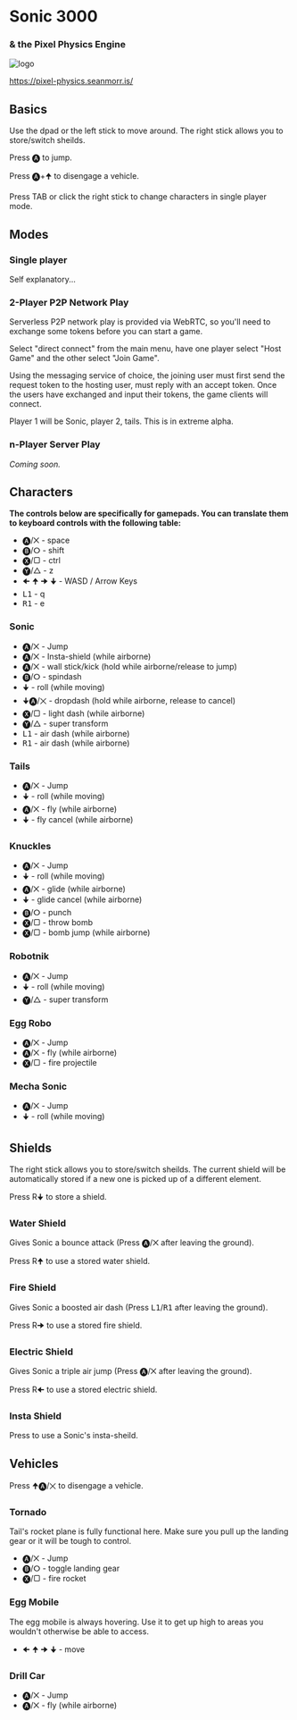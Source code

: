 # Sonic 3000
### & the Pixel Physics Engine

![logo](https://pixel-physics.seanmorr.is/icons/app-256.png)

https://pixel-physics.seanmorr.is/

## Basics

Use the dpad or the left stick to move around. The right stick allows you to store/switch sheilds.

Press 🅐 to jump.

Press 🅐+🠉 to disengage a vehicle.

Press TAB or click the right stick to change characters in single player mode.

## Modes

### Single player

Self explanatory...

### 2-Player P2P Network Play

Serverless P2P network play is provided via WebRTC, so you'll need to exchange some tokens before you can start a game.

Select "direct connect" from the main menu, have one player select "Host Game" and the other select "Join Game".

Using the messaging service of choice, the joining user must first send the request token to the hosting user, must reply with an accept token. Once the users have exchanged and input their tokens, the game clients will connect.

Player 1 will be Sonic, player 2, tails. This is in extreme alpha.

### n-Player Server Play

*Coming soon.*

## Characters

**The controls below are specifically for gamepads. You can translate them to keyboard controls with the following table:**

* 🅐/✕ - space
* 🅑/ⵔ - shift
* 🅧/▢ - ctrl
* 🅨/△ - z
* 🠈 🠉 🠊 🠋 - WASD / Arrow Keys
* <kbd>L1</kbd> - q
* <kbd>R1</kbd> - e

### Sonic

* 🅐/✕ - Jump
* 🅐/✕ - Insta-shield (while airborne)
* 🅐/✕ - wall stick/kick (hold while airborne/release to jump)
* 🅑/ⵔ  - spindash
* 🠋 - roll (while moving)
* 🠋🅐/✕ - dropdash (hold while airborne, release to cancel)
* 🅧/▢ - light dash (while airborne)
* 🅨/△ - super transform
* <kbd>L1</kbd> - air dash (while airborne)
* <kbd>R1</kbd> - air dash (while airborne)

### Tails

* 🅐/✕ - Jump
* 🠋 - roll (while moving)
* 🅐/✕ - fly (while airborne)
* 🠋 - fly cancel (while airborne)

### Knuckles

* 🅐/✕ - Jump
* 🠋 - roll (while moving)
* 🅐/✕ - glide (while airborne)
* 🠋 - glide cancel (while airborne)
* 🅑/ⵔ - punch
* 🅧/▢ - throw bomb
* 🅧/▢ - bomb jump (while airborne)

### Robotnik

* 🅐/✕ - Jump
* 🠋 - roll (while moving)
* 🅨/△ - super transform

### Egg Robo

* 🅐/✕ - Jump
* 🅐/✕ - fly (while airborne)
* 🅧/▢ - fire projectile

### Mecha Sonic

* 🅐/✕ - Jump
* 🠋 - roll (while moving)

## Shields

The right stick allows you to store/switch sheilds. The current shield will be automatically stored if a new one is picked up of a different element.

Press R🠋 to store a shield.

### Water Shield

Gives Sonic a bounce attack (Press 🅐/✕ after leaving the ground).

Press R🠉 to use a stored water shield.

### Fire Shield

Gives Sonic a boosted air dash (Press <kbd>L1</kbd>/<kbd>R1</kbd> after leaving the ground).

Press R🠊 to use a stored fire shield.

### Electric Shield

Gives Sonic a triple air jump (Press 🅐/✕ after leaving the ground).

Press R🠈 to use a stored electric shield.

### Insta Shield

Press  to use a Sonic's insta-sheild.

## Vehicles

Press 🠉🅐/✕ to disengage a vehicle.

### Tornado

Tail's rocket plane is fully functional here. Make sure you pull up the landing gear or it will be tough to control.

* 🅐/✕ - Jump
* 🅑/ⵔ  - toggle landing gear
* 🅧/▢ - fire rocket

### Egg Mobile

The egg mobile is always hovering. Use it to get up high to areas you wouldn't otherwise be able to access.

* 🠈 🠉 🠊 🠋 - move

### Drill Car

* 🅐/✕ - Jump
* 🅐/✕ - fly (while airborne)
